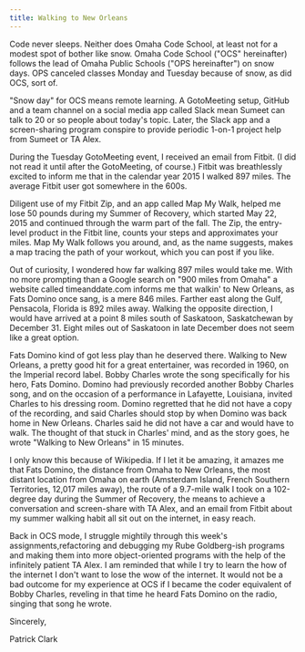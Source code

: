 ```yaml
---
title: Walking to New Orleans
---
```


Code never sleeps. Neither does Omaha Code School, at least not for a modest spot of bother like snow. Omaha Code School ("OCS" hereinafter) follows the lead of Omaha Public Schools ("OPS hereinafter") on snow days. OPS canceled classes Monday and Tuesday because of snow, as did OCS, sort of.

"Snow day" for OCS means remote learning. A GotoMeeting setup, GitHub and a team channel on a social media app called Slack mean Sumeet can talk to 20 or so people about today's topic. Later, the Slack app and a screen-sharing program conspire to provide periodic 1-on-1 project help from Sumeet or TA Alex. 

During the Tuesday GotoMeeting event, I received an email from Fitbit. (I did not read it until after the GotoMeeting, of course.) Fitbit was breathlessly excited to inform me that in the calendar year 2015 I walked 897 miles. The average Fitbit user got somewhere in the 600s. 

Diligent use of my Fitbit Zip, and an app called Map My Walk, helped me lose 50 pounds during my Summer of Recovery, which started May 22, 2015 and continued through the warm part of the fall. The Zip, the entry-level product in the Fitbit line, counts your steps and approximates your miles. Map My Walk follows you around, and, as the name suggests, makes a map tracing the path of your workout, which you can post if you like. 

Out of curiosity, I wondered how far walking 897 miles would take me. With no more prompting than a Google search on "900 miles from Omaha" a website called timeanddate.com informs me that walkin' to New Orleans, as Fats Domino once sang, is a mere 846 miles. Farther east along the Gulf, Pensacola, Florida is 892 miles away. Walking the opposite direction, I would have arrived at a point 8 miles south of Saskatoon, Saskatchewan by December 31. Eight miles out of Saskatoon in late December does not seem like a great option. 

Fats Domino kind of got less play than he deserved there. Walking to New Orleans, a pretty good hit for a great entertainer, was recorded in 1960, on the Imperial record label. Bobby Charles wrote the song specifically for his hero, Fats Domino. Domino had previously recorded another Bobby Charles song, and on the occasion of a performance in Lafayette, Louisiana, invited Charles to his dressing room. Domino regretted that he did not have a copy of the recording, and said Charles should stop by when Domino was back home in New Orleans. Charles said he did not have a car and would have to walk. The thought of that stuck in Charles' mind, and as the story goes, he wrote "Walking to New Orleans" in 15 minutes. 

I only know this because of Wikipedia. If I let it be amazing, it amazes me that Fats Domino, the distance from Omaha to New Orleans, the most distant location from Omaha on earth (Amsterdam Island, French Southern Territories, 12,017 miles away), the route of a 9.7-mile walk I took on a 102-degree day during the Summer of Recovery, the means to achieve a conversation and screen-share with TA Alex, and an email from Fitbit about my summer walking habit all sit out on the internet, in easy reach. 

Back in OCS mode, I struggle mightily through this week's assignments,refactoring and debugging my Rube Goldberg-ish programs and making them into more object-oriented programs with the help of the infinitely patient TA Alex. I am reminded that while I try to learn the how of the internet I don't want to lose the wow of the internet. It would not be a bad outcome for my experience at OCS if I became the coder equivalent of Bobby Charles, reveling in that time he heard Fats Domino on the radio, singing that song he wrote. 


Sincerely,

Patrick Clark